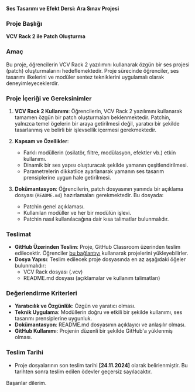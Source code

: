 **Ses Tasarımı ve Efekt Dersi: Ara Sınav Projesi**

### Proje Başlığı
**VCV Rack 2 ile Patch Oluşturma**

### Amaç
Bu proje, öğrencilerin VCV Rack 2 yazılımını kullanarak özgün bir ses projesi (patch) oluşturmalarını hedeflemektedir. Proje sürecinde öğrenciler, ses tasarımı ilkelerini ve modüler sentez tekniklerini uygulamalı olarak deneyimleyeceklerdir.

### Proje İçeriği ve Gereksinimler
1. **VCV Rack 2 Kullanımı**: Öğrencilerin, VCV Rack 2 yazılımını kullanarak tamamen özgün bir patch oluşturmaları beklenmektedir. Patchin, yalnızca temel ögelerin bir araya getirilmesi değil, yaratıcı bir şekilde tasarlanmış ve belirli bir işlevsellik içermesi gerekmektedir.
   
2. **Kapsam ve Özellikler**:
   - Farklı modüllerin (osilatör, filtre, modülasyon, efektler vb.) etkin kullanımı.
   - Dinamik bir ses yapısı oluşturacak şekilde yamanın çeşitlendirilmesi.
   - Parametrelerin dikkatlice ayarlanarak yamanın ses tasarım prensiplerine uygun hale getirilmesi.

3. **Dokümantasyon**: Öğrencilerin, patch dosyasının yanında bir açıklama dosyası (`README.md`) hazırlamaları gerekmektedir. Bu dosyada:
   - Patchin genel açıklaması.
   - Kullanılan modüller ve her bir modülün işlevi.
   - Patchin nasıl kullanılacağına dair kısa talimatlar bulunmalıdır.

### Teslimat
- **GitHub Üzerinden Teslim**: Proje, GitHub Classroom üzerinden teslim edilecektir. Öğrenciler [bu bağlantıyı](https://classroom.github.com/a/ORocd3jj) kullanarak projelerini yükleyebilirler.
- **Dosya Yapısı**: Teslim edilecek proje dosyasında en az aşağıdaki öğeler bulunmalıdır:
  - VCV Rack dosyası (.vcv)
  - README.md dosyası (açıklamalar ve kullanım talimatları)

### Değerlendirme Kriterleri
- **Yaratıcılık ve Özgünlük**: Özgün ve yaratıcı olması.
- **Teknik Uygulama**: Modüllerin doğru ve etkili bir şekilde kullanımı, ses tasarımı prensiplerine uygunluk.
- **Dokümantasyon**: README.md dosyasının açıklayıcı ve anlaşılır olması.
- **GitHub Kullanımı**: Projenin düzenli bir şekilde GitHub'a yüklenmiş olması.

### Teslim Tarihi
- Proje dosyalarının son teslim tarihi **[24.11.2024]** olarak belirlenmiştir. Bu tarihten sonra teslim edilen ödevler geçersiz sayılacaktır.

Başarılar dilerim.